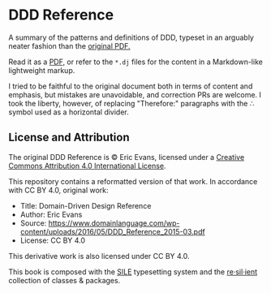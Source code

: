 # DDD Reference

A summary of the patterns and definitions of DDD, typeset in an arguably neater fashion than the [original PDF.](https://www.domainlanguage.com/wp-content/uploads/2016/05/DDD_Reference_2015-03.pdf)

Read it as a [PDF,](./ddd-reference.pdf) or refer to the `*.dj` files for the content in a Markdown-like lightweight markup. 

I tried to be faithful to the original document both in terms of content and emphasis, but mistakes are unavoidable, and correction PRs are welcome.
I took the liberty, however, of replacing "Therefore:" paragraphs with the ∴ symbol used as a horizontal divider.

## License and Attribution

The original DDD Reference is © Eric Evans, licensed under a [Creative Commons Attribution 4.0 International License](https://creativecommons.org/licenses/by/4.0/).

This repository contains a reformatted version of that work. In accordance with CC BY 4.0, original work:

- Title: Domain-Driven Design Reference
- Author: Eric Evans
- Source: https://www.domainlanguage.com/wp-content/uploads/2016/05/DDD_Reference_2015-03.pdf
- License: CC BY 4.0

This derivative work is also licensed under CC BY 4.0.

This book is composed with the [SILE](https://github.com/sile-typesetter/sile) typesetting system and the [re·sil·ient](https://github.com/Omikhleia/resilient.sile) collection of classes & packages.
